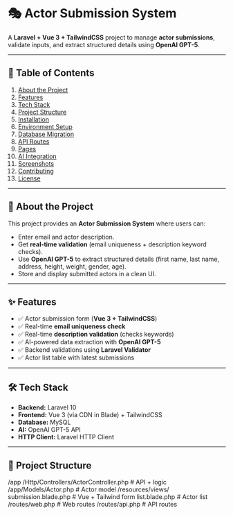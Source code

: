 # 🎭 Actor Submission System

A **Laravel + Vue 3 + TailwindCSS** project to manage **actor submissions**, validate inputs, and extract structured details using **OpenAI GPT-5**.

---

## 📌 Table of Contents
1. [About the Project](#-about-the-project)  
2. [Features](#-features)  
3. [Tech Stack](#-tech-stack)  
4. [Project Structure](#-project-structure)  
5. [Installation](#-installation)  
6. [Environment Setup](#-environment-setup)  
7. [Database Migration](#-database-migration)  
8. [API Routes](#-api-routes)  
9. [Pages](#-pages)  
10. [AI Integration](#-ai-integration)  
11. [Screenshots](#-screenshots)  
12. [Contributing](#-contributing)  
13. [License](#-license)  

---

## 📖 About the Project
This project provides an **Actor Submission System** where users can:
- Enter email and actor description.  
- Get **real-time validation** (email uniqueness + description keyword checks).  
- Use **OpenAI GPT-5** to extract structured details (first name, last name, address, height, weight, gender, age).  
- Store and display submitted actors in a clean UI.  

---

## ✨ Features
- ✅ Actor submission form (**Vue 3 + TailwindCSS**)  
- ✅ Real-time **email uniqueness check**  
- ✅ Real-time **description validation** (checks keywords)  
- ✅ AI-powered data extraction with **OpenAI GPT-5**  
- ✅ Backend validations using **Laravel Validator**  
- ✅ Actor list table with latest submissions  

---

## 🛠️ Tech Stack
- **Backend:** Laravel 10  
- **Frontend:** Vue 3 (via CDN in Blade) + TailwindCSS  
- **Database:** MySQL  
- **AI:** OpenAI GPT-5 API  
- **HTTP Client:** Laravel HTTP Client  

---

## 📂 Project Structure
/app
/Http/Controllers/ActorController.php # API + logic
/app/Models/Actor.php # Actor model
/resources/views/
submission.blade.php # Vue + Tailwind form
list.blade.php # Actor list
/routes/web.php # Web routes
/routes/api.php # API routes

